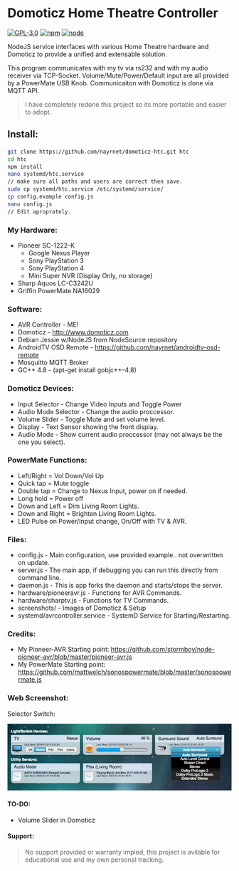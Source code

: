 # Domoticz Home Theatre Controller
[![GPL-3.0](https://img.shields.io/badge/license-GPL-blue.svg)]()
[![npm](https://img.shields.io/npm/v/npm.svg)]()
[![node](https://img.shields.io/node/v/gh-badges.svg)]()

NodeJS service interfaces with various Home Theatre hardware and Domoticz to provide a unified and extensable solution.

This program communicates with my tv via rs232 and with my audio receiver via TCP-Socket. Volume/Mute/Power/Default input are all provided by a PowerMate USB Knob. Communicaiton with Domoticz is done via MQTT API.

> I have completely redone this project so its more portable and easier to adopt.

## Install:
```bash
git clone https://github.com/nayrnet/domoticz-htc.git htc
cd htc
npm install
nano systemd/htc.service
// make sure all paths and users are correct then save.
sudo cp systemd/htc.service /etc/systemd/service/
cp config.example config.js
nano config.js
// Edit aproprately.
```

### My Hardware:
* Pioneer SC-1222-K
  * Google Nexus Player
  * Sony PlayStation 3
  * Sony PlayStation 4
  * Mini Super NVR (Display Only, no storage)
* Sharp Aquos LC-C3242U
* Griffin PowerMate NA16029

### Software:
* AVR Controller - ME!
* Domoticz - http://www.domoticz.com
* Debian Jessie w/NodeJS from NodeSource repository
* AndroidTV OSD Remote - https://github.com/nayrnet/androidtv-osd-remote
* Mosquitto MQTT Broker
* GC++ 4.8 - (apt-get install gobjc++-4.8)

### Domoticz Devices:
* Input Selector - Change Video Inputs and Toggle Power
* Audio Mode Selector - Change the audio proccessor.
* Volume Slider - Toggle Mute and set volume level.
* Display - Text Sensor showing the front display.
* Audio Mode - Show current audio proccessor (may not always be the one you select).

### PowerMate Functions: 
* Left/Right = Vol Down/Vol Up
* Quick tap = Mute toggle
* Double tap = Change to Nexus Input, power on if needed.
* Long hold = Power off
* Down and Left = Dim Living Room Lights.
* Down and Right = Brighten Living Room Lights.
* LED Pulse on Power/Input change, On/Off with TV & AVR.

### Files:
* config.js - Main configuration, use provided example.. not overwritten on update.
* server.js - The main app, if debugging you can run this directly from command line.
* daemon.js - This is app forks the daemon and starts/stops the server.
* hardware/pioneeravr.js - Functions for AVR Commands.
* hardware/sharptv.js - Functions for TV Commands.
* screenshots/ - Images of Domoticz & Setup
* systemd/avrcontroller.service - SystemD Service for Starting/Restarting.

### Credits:
* My Pioneer-AVR Starting point: https://github.com/stormboy/node-pioneer-avr/blob/master/pioneer-avr.js
* My PowerMate Starting point: https://github.com/mattwelch/sonospowermate/blob/master/sonospowermate.js

### Web Screenshot:
Selector Switch:

![Domoticz Selector Switch](screenshots/screenshot-button.png)

#### TO-DO:
* Volume Slider in Domoticz

#### Support:
> No support provided or warranty impied, this project is avilable for educational use and my own personal tracking.
